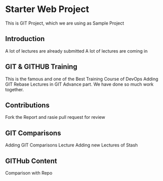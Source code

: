 # Starter Web Project

This is GIT Project, which we are using as Sample Project

## Introduction

A lot of lectures are already submitted
A lot of lectures are coming in

## GIT & GITHUB Training
This is the famous and one of the Best Training Course of DevOps
Adding GIT Rebase Lectures in GIT Advance part. We have done so much work together.

## Contributions
Fork the Report and rasie pull request for review

## GIT Comparisons
Adding GIT Comparisons Lecture
Adding new Lectures of Stash

## GITHub Content
Comparison with Repo
